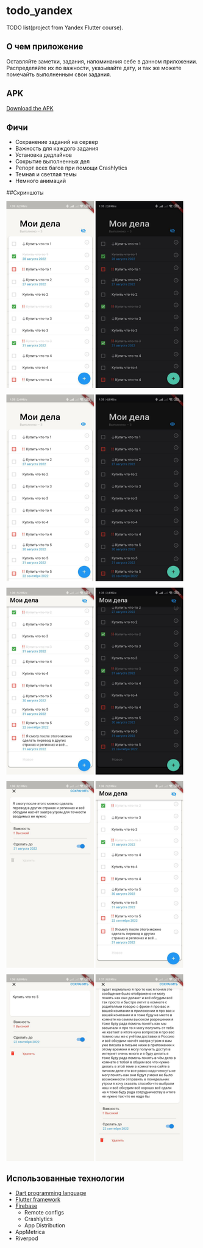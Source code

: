 # todo_yandex

TODO list(project from Yandex Flutter course).

## О чем приложение

Оставляйте заметки, задания, напоминания себе в данном приложении. Распределяйте их по важности, указывайте дату, и так же можете помечайть выполненным свои задания.

## APK

[Download the APK](https://disk.yandex.ru/d/wbve5L1bXokQnw)


## Фичи
* Сохранение заданий на сервер
* Важность для каждого задания
* Установка дедлайнов
* Сокрытие выполненных дел
* Репорт всех багов при помощи Crashlytics
* Темная и светлая темы
* Немного анимаций


##Скриншоты
<p float="left">
 <img src="assets/screens/screen (1).jpg" width="230" height="490">
 <img src="assets/screens/screen (2).jpg" width="230" height="490">
</p>
<p float="left">
 <img src="assets/screens/screen (3).jpg" width="230" height="490">
 <img src="assets/screens/screen (4).jpg" width="230" height="490">
</p>
<p float="left">
 <img src="assets/screens/screen (5).jpg" width="230" height="490">
 <img src="assets/screens/screen (6).jpg" width="230" height="490">
</p>
<p float="left">
 <img src="assets/screens/screen (7).jpg" width="230" height="490">
 <img src="assets/screens/screen (8).jpg" width="230" height="490">
</p>
<p float="left">
 <img src="assets/screens/screen (9).jpg" width="230" height="490">
 <img src="assets/screens/screen (10).jpg" width="230" height="490">
</p>

## Использованные технологии

* [Dart programming language](https://dart.dev)
* [Flutter framework](https://flutter.dev)
* [Firebase](https://firebase.google.com)
  * Remote configs
  * Crashlytics
  * App Distribution
* AppMetrica
* Riverpod
